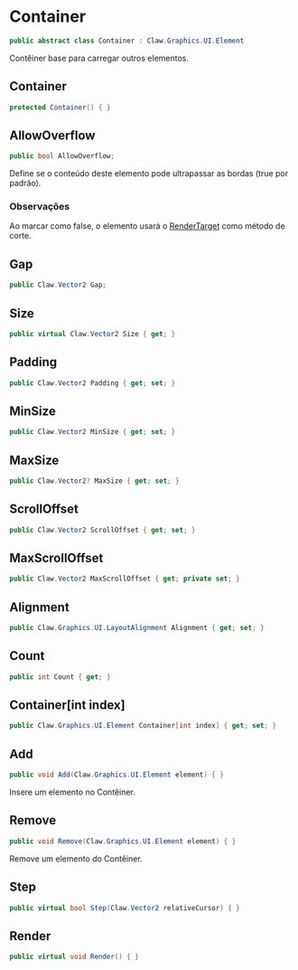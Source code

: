 # Container
```csharp
public abstract class Container : Claw.Graphics.UI.Element
```
Contêiner base para carregar outros elementos.<br />
## Container
```csharp
protected Container() { }
```
## AllowOverflow
```csharp
public bool AllowOverflow;
```
Define se o conteúdo deste elemento pode ultrapassar as bordas (true por padrão).<br />
### Observações
Ao marcar como false, o elemento usará o [RenderTarget](api/Claw/Graphics/RenderTarget.md#RenderTarget) como método de corte.<br />
## Gap
```csharp
public Claw.Vector2 Gap;
```
## Size
```csharp
public virtual Claw.Vector2 Size { get; } 
```
## Padding
```csharp
public Claw.Vector2 Padding { get; set; } 
```
## MinSize
```csharp
public Claw.Vector2 MinSize { get; set; } 
```
## MaxSize
```csharp
public Claw.Vector2? MaxSize { get; set; } 
```
## ScrollOffset
```csharp
public Claw.Vector2 ScrollOffset { get; set; } 
```
## MaxScrollOffset
```csharp
public Claw.Vector2 MaxScrollOffset { get; private set; } 
```
## Alignment
```csharp
public Claw.Graphics.UI.LayoutAlignment Alignment { get; set; } 
```
## Count
```csharp
public int Count { get; } 
```
## Container[int index]
```csharp
public Claw.Graphics.UI.Element Container[int index] { get; set; } 
```
## Add
```csharp
public void Add(Claw.Graphics.UI.Element element) { }
```
Insere um elemento no Contêiner.<br />
## Remove
```csharp
public void Remove(Claw.Graphics.UI.Element element) { }
```
Remove um elemento do Contêiner.<br />
## Step
```csharp
public virtual bool Step(Claw.Vector2 relativeCursor) { }
```
## Render
```csharp
public virtual void Render() { }
```
